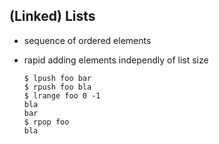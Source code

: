 ## (Linked) Lists
  
  * sequence of ordered elements
  * rapid adding elements independly of list size

        $ lpush foo bar
        $ rpush foo bla
        $ lrange foo 0 -1
        bla
        bar
        $ rpop foo
        bla
